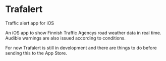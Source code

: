 # Trafalert
Traffic alert app for iOS

An iOS app to show Finnish Traffic Agencys road weather data in real time. 
Audible warnings are also issued according to conditions.

For now Trafalert is still in development and there are things to do before sending this to the App Store.
